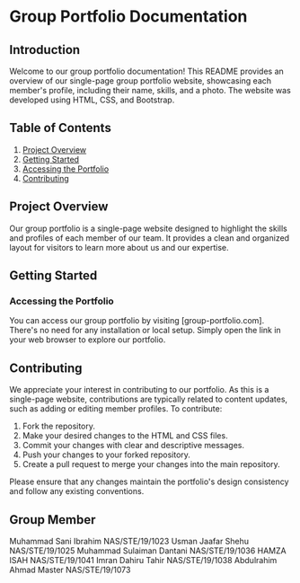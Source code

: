 # Group Portfolio Documentation

## Introduction

Welcome to our group portfolio documentation! This README provides an overview of our single-page group portfolio website, showcasing each member's profile, including their name, skills, and a photo. The website was developed using HTML, CSS, and Bootstrap.

## Table of Contents

1. [Project Overview](#project-overview)
2. [Getting Started](#getting-started)
3. [Accessing the Portfolio](#accessing-the-portfolio)
5. [Contributing](#contributing)

## Project Overview

Our group portfolio is a single-page website designed to highlight the skills and profiles of each member of our team. It provides a clean and organized layout for visitors to learn more about us and our expertise.

## Getting Started

### Accessing the Portfolio

You can access our group portfolio by visiting [group-portfolio.com]. There's no need for any installation or local setup. Simply open the link in your web browser to explore our portfolio.

## Contributing

We appreciate your interest in contributing to our portfolio. As this is a single-page website, contributions are typically related to content updates, such as adding or editing member profiles. To contribute:

1. Fork the repository.
2. Make your desired changes to the HTML and CSS files.
3. Commit your changes with clear and descriptive messages.
4. Push your changes to your forked repository.
5. Create a pull request to merge your changes into the main repository.

Please ensure that any changes maintain the portfolio's design consistency and follow any existing conventions.


## Group Member
Muhammad Sani Ibrahim NAS/STE/19/1023
Usman Jaafar Shehu NAS/STE/19/1025
Muhammad Sulaiman Dantani NAS/STE/19/1036
HAMZA ISAH NAS/STE/19/1041
Imran Dahiru Tahir NAS/STE/19/1038
Abdulrahim Ahmad Master NAS/STE/19/1073


